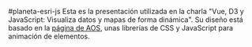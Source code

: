 #planeta-esri-js
Esta es la presentación utilizada en la charla "Vue, D3 y JavaScript: Visualiza datos y mapas de forma dinámica". Su diseño está basado en la [página de AOS](https://michalsnik.github.io/aos/), unas librerías de CSS y JavaScript para animación de elementos.